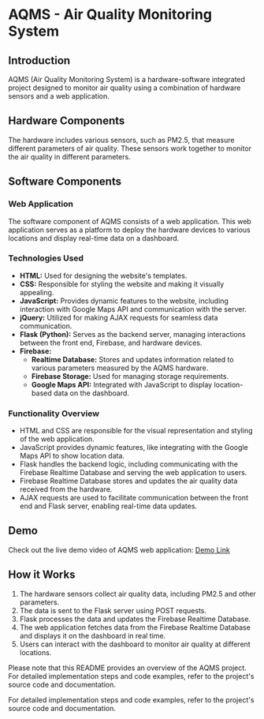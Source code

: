 # AQMS - Air Quality Monitoring System

## Introduction

AQMS (Air Quality Monitoring System) is a hardware-software integrated project designed to monitor air quality using a combination of hardware sensors and a web application.

## Hardware Components

The hardware includes various sensors, such as PM2.5, that measure different parameters of air quality. These sensors work together to monitor the air quality in different parameters.

## Software Components

### Web Application

The software component of AQMS consists of a web application. This web application serves as a platform to deploy the hardware devices to various locations and display real-time data on a dashboard.

### Technologies Used

- **HTML:** Used for designing the website's templates.
- **CSS:** Responsible for styling the website and making it visually appealing.
- **JavaScript:** Provides dynamic features to the website, including interaction with Google Maps API and communication with the server.
- **jQuery:** Utilized for making AJAX requests for seamless data communication.
- **Flask (Python):** Serves as the backend server, managing interactions between the front end, Firebase, and hardware devices.
- **Firebase:**
  - **Realtime Database:** Stores and updates information related to various parameters measured by the AQMS hardware.
  - **Firebase Storage:** Used for managing storage requirements.
  - **Google Maps API:** Integrated with JavaScript to display location-based data on the dashboard.

### Functionality Overview

- HTML and CSS are responsible for the visual representation and styling of the web application.
- JavaScript provides dynamic features, like integrating with the Google Maps API to show location data.
- Flask handles the backend logic, including communicating with the Firebase Realtime Database and serving the web application to users.
- Firebase Realtime Database stores and updates the air quality data received from the hardware.
- AJAX requests are used to facilitate communication between the front end and Flask server, enabling real-time data updates.

## Demo

Check out the live demo video of AQMS web application:
[Demo Link](https://youtu.be/t6AHUPHr7og)


## How it Works

1. The hardware sensors collect air quality data, including PM2.5 and other parameters.
2. The data is sent to the Flask server using POST requests.
3. Flask processes the data and updates the Firebase Realtime Database.
4. The web application fetches data from the Firebase Realtime Database and displays it on the dashboard in real time.
5. Users can interact with the dashboard to monitor air quality at different locations.

Please note that this README provides an overview of the AQMS project. For detailed implementation steps and code examples, refer to the project's source code and documentation.

For detailed implementation steps and code examples, refer to the project's source code and documentation.

